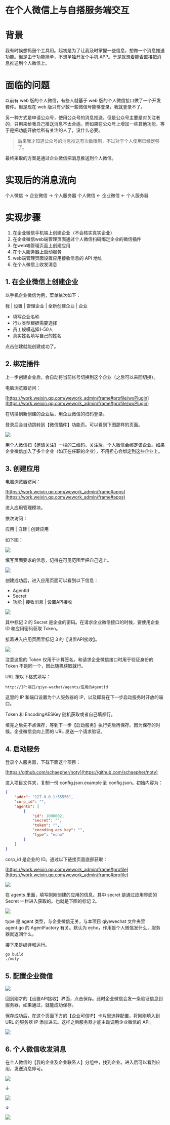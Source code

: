 # 在个人微信上与自搭服务端交互


# 背景

我有时候想捣鼓个工具用。起初是为了让我及时掌握一些信息，想做一个消息推送功能。但是由于功能简单，不想单独开发个手机 APP。于是就想着能否直接把消息推送到个人微信上。

# 面临的问题

以前有 web 版的个人微信，有些人就基于 web 版的个人微信接口做了一个开发套件。但是现在 web 版只有少数一些微信号能够登录，我就登录不了。

另一种方式是申请公众号，使用公众号的消息推送。但是公众号主要是对关注者的，只用来给我自己推送消息不太合适。而如果在公众号上增加一些其他功能，等于是把功能开放给所有关注的人了，没什么必要。

> 后来我才知道公众号的消息推送有次数限制，不过对于个人使用已经足够了。

最终采取的方案是通过企业微信把消息推送到个人微信。

# 实现后的消息流向

个人微信 -> 企业微信 -> 个人服务器
个人微信 <- 企业微信 <- 个人服务器

# 实现步骤

1. 在企业微信手机端上创建企业（不会核实真实企业）
1. 在企业微信web端管理页面通过个人微信扫码绑定企业的微信插件
1. 在web端管理页面上创建应用
1. 在个人服务器上启动服务
1. web端管理页面设置应用接收信息的 API 地址
1. 在个人微信上收发消息

## 1. 在企业微信上创建企业

以手机企业微信为例，菜单依次如下：

我 | 设置 | 管理企业 | 全新创建企业 | 企业

- 填写企业名称
- 行业类型根据需要选择
- 员工规模选择1-50人
- 真实姓名填写自己的姓名

点击创建就能创建成功了。

## 2. 绑定插件

上一步创建企业后，会自动将当前帐号切换到这个企业（之后可以来回切换）。

电脑浏览器访问：

[https://work.weixin.qq.com/wework_admin/frame#profile/wxPlugin](https://work.weixin.qq.com/wework_admin/frame#profile/wxPlugin)

在切换到新创建的企业后，用企业微信的扫码登录。

登录后会自动跳转到【微信插件】功能页。可以看到下图那样的页面。

![](./plugin-qrcode.jpg)

用个人微信扫【邀请关注】一栏的二维码。关注后，个人微信会绑定该企业。如果企业微信加入了多个企业（如正在任职的企业），不用担心会绑定到这些企业上。

## 3. 创建应用

电脑浏览器访问：

[https://work.weixin.qq.com/wework_admin/frame#apps](https://work.weixin.qq.com/wework_admin/frame#apps)

进入应用管理模块。

依次访问：

应用 | 自建 | 创建应用

如下图：

![](./app-management.jpg)

填写页面要求的信息，记得在可见范围里把自己选上。

![](./create-app.jpg)

创建成功后，进入应用页面可以看到以下信息：

- AgentId
- Secret
- 功能 | 接收消息 | 设置API接收

![](./app-main.jpg)

其中标记 2 的 Secret 是企业的密码。在请求企业微信接口的时候，要使用企业 ID 和应用密码获取 Token。

接着进入应用页面里标记 3 的【设置API接收】。

![](./api-rec.jpg)

注意这里的 Token 仅用于计算签名，和请求企业微信接口时用于验证身份的 Token 不是同一个，因此随机获取就行。

URL 按以下格式填写：

```
http://IP:端口/qiye-wechat/agents/应用的AgentId
```

这里的 IP 和端口设置为个人服务器的 IP，以及即将在下一步启动服务时开放的端口。

Token 和 EncodingAESKey 随机获取或者自己填都行。

填完之后先不点保存，等到下一步【启动服务】执行完后再保存。因为保存的时候。企业微信会向上面的 URL 发送一个请求验证。

## 4. 启动服务

登录个人服务器，下载下面这个项目：

[https://github.com/schaepher/noty](https://github.com/schaepher/noty)

进入项目文件夹，复制一份 config.json.example 到 config.json。初始内容为：

```json
{
    "addr": "127.0.0.1:55556",
    "corp_id": "",
    "agents": [
        {
            "id": 1000002,
            "secret": "",
            "token": "",
            "encoding_aes_key": "",
            "type": "echo"
        }
    ]
}
```

corp_id 是企业的 ID。通过以下链接页面底部获取：

[https://work.weixin.qq.com/wework_admin/frame#profile](https://work.weixin.qq.com/wework_admin/frame#profile)

![](./corp-id.jpg)

在 agents 里面，填写刚刚创建的应用的信息。其中 secret 是通过应用界面的 Secret 一栏进入获取的。也就是下图的标记 2。

![](./app-main-secret.jpg)

type 是 agent 类型，与企业微信无关，与本项目 qiyewechat 文件夹里 agent.go 的 AgentFactory 有关。默认为 echo，作用是个人微信发什么，服务器就返回什么。

接下来是编译和运行。

```bash
go build
./noty
```

## 5. 配置企业微信

![](./api-rec-save.jpg)

回到刚才的【设置API接收】界面，点击保存。此时企业微信会发一条验证信息到服务器，如果通过，就能成功保存。

保存成功后，在这个页面下方的【企业可信IP】卡片里选择配置，将刚刚填入到 URL 的服务器 IP 添加进去。这样之后服务器才能主动调用企业微信的 API。

![](./trusted-ip.jpg)


## 6. 个人微信收发消息

在个人微信的【我的企业及企业联系人】分组中，找到企业。进入后可以看到应用，发送消息即可。

![](./wechat-corp.jpg)

↓

![](./wechat-corp-app.jpg)

↓

![](./response.jpg)

